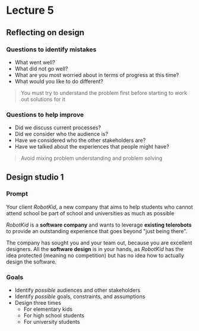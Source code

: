 # Lecture 5

## Reflecting on design

### Questions to identify mistakes

- What went well?
- What did not go well?
- What are you most worried about in terms of progress at this time?
- What would you like to do different?

> You must try to understand the problem first before starting to work out solutions for it

### Questions to help improve

- Did we discuss current processes?
- Did we consider who the audience is?
- Have we considered who the other stakeholders are?
- Have we talked about the experiences that people might have?

> Avoid mixing problem understanding and problem solving

## Design studio 1

### Prompt

Your client *RobotKid*, a new company that aims to help students who cannot attend school be part of school and universities as much as possible

*RobotKid* is a **software company** and wants to leverage **existing telerobots** to provide an outstanding experience that goes beyond "just being there".

The company has sought you and your team out, because you are excellent designers. All the **software design** is in your hands, as *RobotKid* has the idea protected (meaning no competition) but has no idea how to actually design the software.

### Goals

- Identify *possible* audiences and other stakeholders
- Identify *possible* goals, constraints, and assumptions
- Design three times
    - For elementary kids
    - For high school students
    - For university students